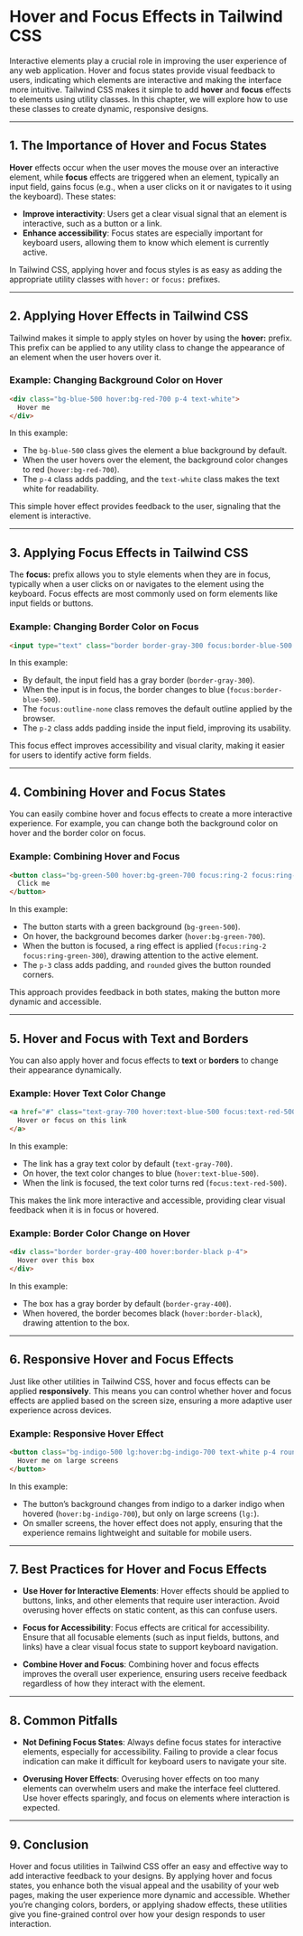 # Hover and Focus Effects in Tailwind CSS

Interactive elements play a crucial role in improving the user experience of any web application. Hover and focus states provide visual feedback to users, indicating which elements are interactive and making the interface more intuitive. Tailwind CSS makes it simple to add **hover** and **focus** effects to elements using utility classes. In this chapter, we will explore how to use these classes to create dynamic, responsive designs.

---

## 1. The Importance of Hover and Focus States

**Hover** effects occur when the user moves the mouse over an interactive element, while **focus** effects are triggered when an element, typically an input field, gains focus (e.g., when a user clicks on it or navigates to it using the keyboard). These states:
- **Improve interactivity**: Users get a clear visual signal that an element is interactive, such as a button or a link.
- **Enhance accessibility**: Focus states are especially important for keyboard users, allowing them to know which element is currently active.

In Tailwind CSS, applying hover and focus styles is as easy as adding the appropriate utility classes with `hover:` or `focus:` prefixes.

---

## 2. Applying Hover Effects in Tailwind CSS

Tailwind makes it simple to apply styles on hover by using the **hover:** prefix. This prefix can be applied to any utility class to change the appearance of an element when the user hovers over it.

### Example: Changing Background Color on Hover

```html
<div class="bg-blue-500 hover:bg-red-700 p-4 text-white">
  Hover me
</div>
```

In this example:
- The `bg-blue-500` class gives the element a blue background by default.
- When the user hovers over the element, the background color changes to red (`hover:bg-red-700`).
- The `p-4` class adds padding, and the `text-white` class makes the text white for readability.

This simple hover effect provides feedback to the user, signaling that the element is interactive.

---

## 3. Applying Focus Effects in Tailwind CSS

The **focus:** prefix allows you to style elements when they are in focus, typically when a user clicks on or navigates to the element using the keyboard. Focus effects are most commonly used on form elements like input fields or buttons.

### Example: Changing Border Color on Focus

```html
<input type="text" class="border border-gray-300 focus:border-blue-500 focus:outline-none p-2" placeholder="Enter your text here">
```

In this example:
- By default, the input field has a gray border (`border-gray-300`).
- When the input is in focus, the border changes to blue (`focus:border-blue-500`).
- The `focus:outline-none` class removes the default outline applied by the browser.
- The `p-2` class adds padding inside the input field, improving its usability.

This focus effect improves accessibility and visual clarity, making it easier for users to identify active form fields.

---

## 4. Combining Hover and Focus States

You can easily combine hover and focus effects to create a more interactive experience. For example, you can change both the background color on hover and the border color on focus.

### Example: Combining Hover and Focus

```html
<button class="bg-green-500 hover:bg-green-700 focus:ring-2 focus:ring-green-300 text-white p-3 rounded">
  Click me
</button>
```

In this example:
- The button starts with a green background (`bg-green-500`).
- On hover, the background becomes darker (`hover:bg-green-700`).
- When the button is focused, a ring effect is applied (`focus:ring-2 focus:ring-green-300`), drawing attention to the active element.
- The `p-3` class adds padding, and `rounded` gives the button rounded corners.

This approach provides feedback in both states, making the button more dynamic and accessible.

---

## 5. Hover and Focus with Text and Borders

You can also apply hover and focus effects to **text** or **borders** to change their appearance dynamically.

### Example: Hover Text Color Change

```html
<a href="#" class="text-gray-700 hover:text-blue-500 focus:text-red-500">
  Hover or focus on this link
</a>
```

In this example:
- The link has a gray text color by default (`text-gray-700`).
- On hover, the text color changes to blue (`hover:text-blue-500`).
- When the link is focused, the text color turns red (`focus:text-red-500`).

This makes the link more interactive and accessible, providing clear visual feedback when it is in focus or hovered.

### Example: Border Color Change on Hover

```html
<div class="border border-gray-400 hover:border-black p-4">
  Hover over this box
</div>
```

In this example:
- The box has a gray border by default (`border-gray-400`).
- When hovered, the border becomes black (`hover:border-black`), drawing attention to the box.

---

## 6. Responsive Hover and Focus Effects

Just like other utilities in Tailwind CSS, hover and focus effects can be applied **responsively**. This means you can control whether hover and focus effects are applied based on the screen size, ensuring a more adaptive user experience across devices.

### Example: Responsive Hover Effect

```html
<button class="bg-indigo-500 lg:hover:bg-indigo-700 text-white p-4 rounded">
  Hover me on large screens
</button>
```

In this example:
- The button’s background changes from indigo to a darker indigo when hovered (`hover:bg-indigo-700`), but only on large screens (`lg:`).
- On smaller screens, the hover effect does not apply, ensuring that the experience remains lightweight and suitable for mobile users.

---

## 7. Best Practices for Hover and Focus Effects

- **Use Hover for Interactive Elements**: Hover effects should be applied to buttons, links, and other elements that require user interaction. Avoid overusing hover effects on static content, as this can confuse users.
  
- **Focus for Accessibility**: Focus effects are critical for accessibility. Ensure that all focusable elements (such as input fields, buttons, and links) have a clear visual focus state to support keyboard navigation.

- **Combine Hover and Focus**: Combining hover and focus effects improves the overall user experience, ensuring users receive feedback regardless of how they interact with the element.

---

## 8. Common Pitfalls

- **Not Defining Focus States**: Always define focus states for interactive elements, especially for accessibility. Failing to provide a clear focus indication can make it difficult for keyboard users to navigate your site.
  
- **Overusing Hover Effects**: Overusing hover effects on too many elements can overwhelm users and make the interface feel cluttered. Use hover effects sparingly, and focus on elements where interaction is expected.

---

## 9. Conclusion

Hover and focus utilities in Tailwind CSS offer an easy and effective way to add interactive feedback to your designs. By applying hover and focus states, you enhance both the visual appeal and the usability of your web pages, making the user experience more dynamic and accessible. Whether you’re changing colors, borders, or applying shadow effects, these utilities give you fine-grained control over how your design responds to user interaction.
